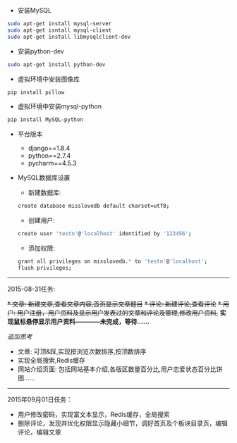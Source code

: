* 安装MySQL
```bash
sudo apt-get install mysql-server
sudo apt-get isntall mysql-client
sudo apt-get install libmysqlclient-dev
```

* 安装python-dev
```bash
sudo apt-get install python-dev
```

* 虚拟环境中安装图像库
```bash
pip install pillow
```

* 虚拟环境中安装mysql-python
```bash
pip install MySQL-python
```

* 平台版本
    * django==1.8.4
    * python==2.7.4
    * pycharm==4.5.3 

* MySQL数据库设置
    * 新建数据库:
    ```bash
    create database misslovedb default charset=utf8;
    ```
    * 创建用户:
    ```bash
    create user 'testn'@'localhost' identified by '123456';
    ```
    * 添加权限:
    ```bash
    grant all privileges on misslovedb.* to 'testn'@'localhost';
    flush privileges;
    ```

*****
2015-08-31任务:

~~* 文章: 新建文章,查看文章内容,首页显示文章题目~~
~~* 评论: 新建评论,查看评论~~
~~* 用户: 用户注册，用户资料及显示用户发表过的文章和评论及管理,修改用户资料,~~ **实现鼠标悬停显示用户资料————未完成，等待……**

*追加思考*

* 文章: 可顶&踩,实现按浏览次数排序,按顶数排序
* 实现全局搜索,Redis缓存
* 网站介绍页面: 包括网站基本介绍,各版区数量百分比,用户恋爱状态百分比饼图……

******
2015年09月01日任务：

* 用户修改密码，实现富文本显示，Redis缓存，全局搜索
* 删除评论，发现并优化权限显示隐藏小细节，调好首页及个板块目录页，编辑评论，编辑文章




